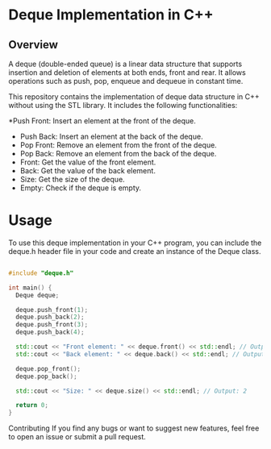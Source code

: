 # Deque Implementation in C++
## Overview
A deque (double-ended queue) is a linear data structure that supports insertion and deletion of elements at both ends, front and rear. It allows operations such as push, pop, enqueue and dequeue in constant time.

This repository contains the implementation of deque data structure in C++ without using the STL library. It includes the following functionalities:

*Push Front: Insert an element at the front of the deque.
* Push Back: Insert an element at the back of the deque.
* Pop Front: Remove an element from the front of the deque.
* Pop Back: Remove an element from the back of the deque.
* Front: Get the value of the front element.
* Back: Get the value of the back element.
* Size: Get the size of the deque.
* Empty: Check if the deque is empty.
# Usage
To use this deque implementation in your C++ program, you can include the deque.h header file in your code and create an instance of the Deque class.

```cpp

#include "deque.h"

int main() {
  Deque deque;

  deque.push_front(1);
  deque.push_back(2);
  deque.push_front(3);
  deque.push_back(4);

  std::cout << "Front element: " << deque.front() << std::endl; // Output: 3
  std::cout << "Back element: " << deque.back() << std::endl; // Output: 4

  deque.pop_front();
  deque.pop_back();

  std::cout << "Size: " << deque.size() << std::endl; // Output: 2

  return 0;
}
```
Contributing
If you find any bugs or want to suggest new features, feel free to open an issue or submit a pull request.
